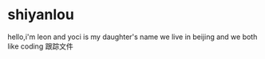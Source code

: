 # shiyanlou
hello,i'm leon and yoci is my daughter's name
we live in beijing and we both like coding
跟踪文件

